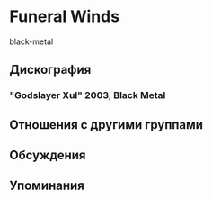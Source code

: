 # Funeral Winds

black-metal

## Дискография

### "Godslayer Xul" 2003, Black Metal




## Отношения с другими группами


## Обсуждения


## Упоминания


